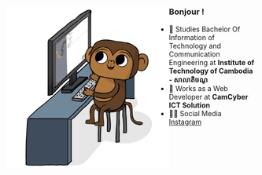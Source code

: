 <div align='center'><h1></h1></div>
<img src='https://github.com/keshavsingh4522/keshavsingh4522/blob/master/Assets/Monkey_Kid_Coding.gif' align='left'>

### Bonjour !
- :school: Studies Bachelor Of Information of Technology and Communication Engineering at **Institute of Technology of Cambodia - សាលាតិចណូ**  </a>
- 🏬 Works as a Web Developer at  **CamCyber ICT Solution**
- 🧑‍💻 Social Media [Instagram](https://www.instagram.com/definitelynothak/) 
<!-- - ⚡ Languages: **PHP | SQL | HTML | CSS | JAVA** -->

